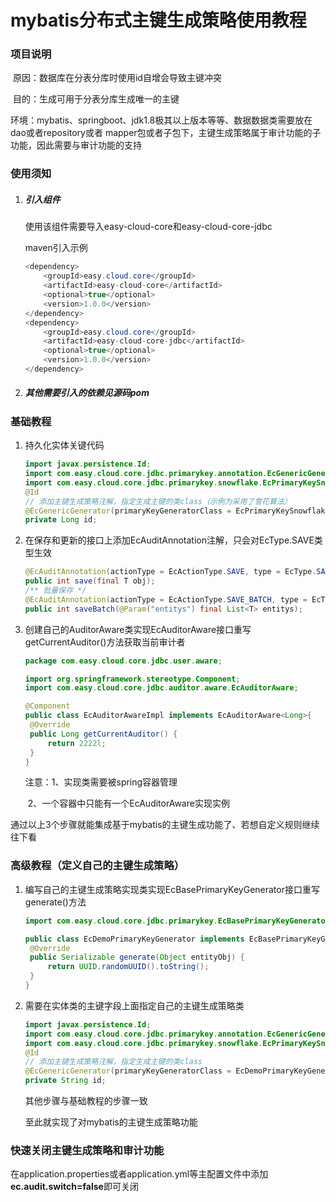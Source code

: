 # mybatis分布式主键生成策略使用教程

### 项目说明

​	原因：数据库在分表分库时使用id自增会导致主键冲突

​	目的：生成可用于分表分库生成唯一的主键

​	环境：mybatis、springboot、jdk1.8极其以上版本等等、数据数据类需要放在dao或者repository或者 mapper包或者子包下，主键生成策略属于审计功能的子功能，因此需要与审计功能的支持

### 使用须知

1. ##### 引入组件

   使用该组件需要导入easy-cloud-core和easy-cloud-core-jdbc

   maven引入示例

   ```java
   <dependency>
       <groupId>easy.cloud.core</groupId>
       <artifactId>easy-cloud-core</artifactId>
       <optional>true</optional>
       <version>1.0.0</version>
   </dependency>
   <dependency>
       <groupId>easy.cloud.core</groupId>
       <artifactId>easy-cloud-core-jdbc</artifactId>
       <optional>true</optional>
       <version>1.0.0</version>
   </dependency>
   ```

2. ##### 其他需要引入的依赖见源码pom

### 基础教程

1. 持久化实体关键代码

   ```java
   import javax.persistence.Id;
   import com.easy.cloud.core.jdbc.primarykey.annotation.EcGenericGenerator;
   import com.easy.cloud.core.jdbc.primarykey.snowflake.EcPrimaryKeySnowflakeGenerator;
   @Id
   // 添加主键生成策略注解，指定生成主键的类class（示例为采用了雪花算法）
   @EcGenericGenerator(primaryKeyGeneratorClass = EcPrimaryKeySnowflakeGenerator.class)
   private Long id;
   ```

2. 在保存和更新的接口上添加EcAuditAnnotation注解，只会对EcType.SAVE类型生效

   ```java
   @EcAuditAnnotation(actionType = EcActionType.SAVE, type = EcType.SAVE)
   public int save(final T obj);
   /** 批量保存 */
   @EcAuditAnnotation(actionType = EcActionType.SAVE_BATCH, type = EcType.SAVE)
   public int saveBatch(@Param("entitys") final List<T> entitys);
   ```

3. 创建自己的AuditorAware类实现EcAuditorAware接口重写getCurrentAuditor()方法获取当前审计者

   ```java
   package com.easy.cloud.core.jdbc.user.aware;

   import org.springframework.stereotype.Component;
   import com.easy.cloud.core.jdbc.auditor.aware.EcAuditorAware;

   @Component
   public class EcAuditorAwareImpl implements EcAuditorAware<Long>{
   	@Override
   	public Long getCurrentAuditor() {
   		return 2222l;
   	}
   }
   ```

   注意：1、实现类需要被spring容器管理

   ​	    2、一个容器中只能有一个EcAuditorAware实现实例

通过以上3个步骤就能集成基于mybatis的主键生成功能了、若想自定义规则继续往下看

### 高级教程（定义自己的主键生成策略）

1. 编写自己的主键生成策略实现类实现EcBasePrimaryKeyGenerator接口重写generate()方法

   ```java
   import com.easy.cloud.core.jdbc.primarykey.EcBasePrimaryKeyGenerator;

   public class EcDemoPrimaryKeyGenerator implements EcBasePrimaryKeyGenerator{
   	@Override
   	public Serializable generate(Object entityObj) {
   		return UUID.randomUUID().toString();
   	}
   }

   ```

2. 需要在实体类的主键字段上面指定自己的主键生成策略类

   ```java
   import javax.persistence.Id;
   import com.easy.cloud.core.jdbc.primarykey.annotation.EcGenericGenerator;
   import com.easy.cloud.core.jdbc.primarykey.snowflake.EcPrimaryKeySnowflakeGenerator;
   @Id
   // 添加主键生成策略注解，指定生成主键的类class
   @EcGenericGenerator(primaryKeyGeneratorClass = EcDemoPrimaryKeyGenerator.class)
   private String id;
   ```

   其他步骤与基础教程的步骤一致

   至此就实现了对mybatis的主键生成策略功能

### 快速关闭主键生成策略和审计功能

​	在application.properties或者application.yml等主配置文件中添加**ec.audit.switch=false**即可关闭